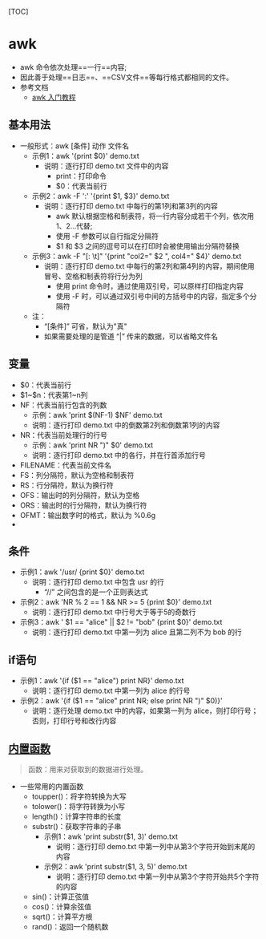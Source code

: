 [TOC]

# awk

- awk 命令依次处理==一行==内容;
- 因此善于处理==日志==、==CSV文件==等每行格式都相同的文件。
- 参考文档
  - [awk 入门教程](http://www.ruanyifeng.com/blog/2018/11/awk.html)


## 基本用法

- 一般形式：awk [条件] 动作 文件名
  - 示例1：awk '{print $0}' demo.txt
    - 说明：逐行打印 demo.txt 文件中的内容
      - print：打印命令
      - $0：代表当前行
  - 示例2：awk -F ':' '{print $1, $3}' demo.txt
    - 说明：逐行打印 demo.txt 中每行的第1列和第3列的内容
      - awk 默认根据空格和制表符，将一行内容分成若干个列，依次用 $1、$2...代替;
      - 使用 -F 参数可以自行指定分隔符
      - $1 和 $3 之间的逗号可以在打印时会被使用输出分隔符替换
  - 示例3：awk -F "[: \\t]" '{print "col2=" \$2 ", col4=" \$4}' demo.txt
    - 说明：逐行打印 demo.txt 中每行的第2列和第4列的内容，期间使用冒号、空格和制表符将行分为列
      - 使用 print 命令时，通过使用双引号，可以原样打印指定内容
      - 使用 -F 时，可以通过双引号中间的方括号中的内容，指定多个分隔符
  - 注：
    - “[条件]” 可省，默认为"真"
    - 如果需要处理的是管道 “|” 传来的数据，可以省略文件名 

## 变量

- $0：代表当前行
- $1\~\$n：代表第1~n列
- NF：代表当前行包含的列数
  - 示例：awk 'print $(NF-1) $NF' demo.txt
  - 说明：逐行打印 demo.txt 中的倒数第2列和倒数第1列的内容
- NR：代表当前处理行的行号
  - 示例：awk 'print NR ")" $0' demo.txt
  - 说明：逐行打印 demo.txt 中的各行，并在行首添加行号
- FILENAME：代表当前文件名
- FS：列分隔符，默认为空格和制表符
- RS：行分隔符，默认为换行符
- OFS：输出时的列分隔符，默认为空格
- ORS：输出时的行分隔符，默认为换行符
- OFMT：输出数字时的格式，默认为 %0.6g
- 
## 条件

- 示例1：awk '/usr/ {print $0}' demo.txt
  - 说明：逐行打印 demo.txt 中包含 usr 的行
    - “//” 之间包含的是一个正则表达式
- 示例2：awk 'NR % 2 == 1 && NR >= 5 {print $0}' demo.txt
  - 说明：逐行打印 demo.txt 中行号大于等于5的奇数行 
- 示例3：awk ' $1 == "alice" || $2 != "bob" {print $0}' demo.txt
  - 说明：逐行打印 demo.txt 中第一列为 alice 且第二列不为 bob 的行

## if语句

- 示例1：awk '{if (\$1 == "alice") print NR}' demo.txt
  - 说明：逐行打印 demo.txt 中第一列为 alice 的行号
- 示例2：awk '{if (\$1 == "alice" print NR; else print NR ")" \$0)}'
  - 说明：逐行处理 demo.txt 中的内容，如果第一列为 alice，则打印行号；否则，打印行号和改行内容

## [内置函数](https://www.gnu.org/software/gawk/manual/html_node/Built_002din.html#Built_002din)

> 函数：用来对获取到的数据进行处理。

- 一些常用的内置函数
  - toupper()：将字符转换为大写
  - tolower()：将字符转换为小写
  - length()：计算字符串的长度
  - substr()：获取字符串的子串
    - 示例1：awk 'print substr($1, 3)' demo.txt
      - 说明：逐行打印 demo.txt 中第一列中从第3个字符开始到末尾的内容
    - 示例2：awk 'print substr($1, 3, 5)' demo.txt
      - 说明：逐行打印 demo.txt 中第一列中从第3个字符开始共5个字符的内容
  - sin()：计算正弦值
  - cos()：计算余弦值
  - sqrt()：计算平方根
  - rand()：返回一个随机数

